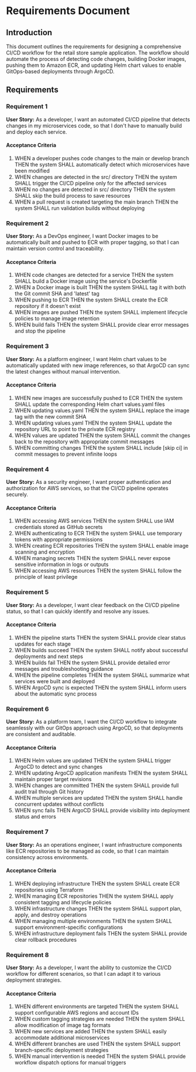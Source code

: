 # Requirements Document

## Introduction

This document outlines the requirements for designing a comprehensive CI/CD workflow for the retail store sample application. The workflow should automate the process of detecting code changes, building Docker images, pushing them to Amazon ECR, and updating Helm chart values to enable GitOps-based deployments through ArgoCD.

## Requirements

### Requirement 1

**User Story:** As a developer, I want an automated CI/CD pipeline that detects changes in my microservices code, so that I don't have to manually build and deploy each service.

#### Acceptance Criteria

1. WHEN a developer pushes code changes to the main or develop branch THEN the system SHALL automatically detect which microservices have been modified
2. WHEN changes are detected in the src/ directory THEN the system SHALL trigger the CI/CD pipeline only for the affected services
3. WHEN no changes are detected in src/ directory THEN the system SHALL skip the build process to save resources
4. WHEN a pull request is created targeting the main branch THEN the system SHALL run validation builds without deploying

### Requirement 2

**User Story:** As a DevOps engineer, I want Docker images to be automatically built and pushed to ECR with proper tagging, so that I can maintain version control and traceability.

#### Acceptance Criteria

1. WHEN code changes are detected for a service THEN the system SHALL build a Docker image using the service's Dockerfile
2. WHEN a Docker image is built THEN the system SHALL tag it with both the Git commit SHA and 'latest' tag
3. WHEN pushing to ECR THEN the system SHALL create the ECR repository if it doesn't exist
4. WHEN images are pushed THEN the system SHALL implement lifecycle policies to manage image retention
5. WHEN build fails THEN the system SHALL provide clear error messages and stop the pipeline

### Requirement 3

**User Story:** As a platform engineer, I want Helm chart values to be automatically updated with new image references, so that ArgoCD can sync the latest changes without manual intervention.

#### Acceptance Criteria

1. WHEN new images are successfully pushed to ECR THEN the system SHALL update the corresponding Helm chart values.yaml files
2. WHEN updating values.yaml THEN the system SHALL replace the image tag with the new commit SHA
3. WHEN updating values.yaml THEN the system SHALL update the repository URL to point to the private ECR registry
4. WHEN values are updated THEN the system SHALL commit the changes back to the repository with appropriate commit messages
5. WHEN committing changes THEN the system SHALL include [skip ci] in commit messages to prevent infinite loops

### Requirement 4

**User Story:** As a security engineer, I want proper authentication and authorization for AWS services, so that the CI/CD pipeline operates securely.

#### Acceptance Criteria

1. WHEN accessing AWS services THEN the system SHALL use IAM credentials stored as GitHub secrets
2. WHEN authenticating to ECR THEN the system SHALL use temporary tokens with appropriate permissions
3. WHEN creating ECR repositories THEN the system SHALL enable image scanning and encryption
4. WHEN managing secrets THEN the system SHALL never expose sensitive information in logs or outputs
5. WHEN accessing AWS resources THEN the system SHALL follow the principle of least privilege

### Requirement 5

**User Story:** As a developer, I want clear feedback on the CI/CD pipeline status, so that I can quickly identify and resolve any issues.

#### Acceptance Criteria

1. WHEN the pipeline starts THEN the system SHALL provide clear status updates for each stage
2. WHEN builds succeed THEN the system SHALL notify about successful deployments and next steps
3. WHEN builds fail THEN the system SHALL provide detailed error messages and troubleshooting guidance
4. WHEN the pipeline completes THEN the system SHALL summarize what services were built and deployed
5. WHEN ArgoCD sync is expected THEN the system SHALL inform users about the automatic sync process

### Requirement 6

**User Story:** As a platform team, I want the CI/CD workflow to integrate seamlessly with our GitOps approach using ArgoCD, so that deployments are consistent and auditable.

#### Acceptance Criteria

1. WHEN Helm values are updated THEN the system SHALL trigger ArgoCD to detect and sync changes
2. WHEN updating ArgoCD application manifests THEN the system SHALL maintain proper target revisions
3. WHEN changes are committed THEN the system SHALL provide full audit trail through Git history
4. WHEN multiple services are updated THEN the system SHALL handle concurrent updates without conflicts
5. WHEN sync fails THEN ArgoCD SHALL provide visibility into deployment status and errors

### Requirement 7

**User Story:** As an operations engineer, I want infrastructure components like ECR repositories to be managed as code, so that I can maintain consistency across environments.

#### Acceptance Criteria

1. WHEN deploying infrastructure THEN the system SHALL create ECR repositories using Terraform
2. WHEN managing ECR repositories THEN the system SHALL apply consistent tagging and lifecycle policies
3. WHEN infrastructure changes THEN the system SHALL support plan, apply, and destroy operations
4. WHEN managing multiple environments THEN the system SHALL support environment-specific configurations
5. WHEN infrastructure deployment fails THEN the system SHALL provide clear rollback procedures

### Requirement 8

**User Story:** As a developer, I want the ability to customize the CI/CD workflow for different scenarios, so that I can adapt it to various deployment strategies.

#### Acceptance Criteria

1. WHEN different environments are targeted THEN the system SHALL support configurable AWS regions and account IDs
2. WHEN custom tagging strategies are needed THEN the system SHALL allow modification of image tag formats
3. WHEN new services are added THEN the system SHALL easily accommodate additional microservices
4. WHEN different branches are used THEN the system SHALL support branch-specific deployment strategies
5. WHEN manual intervention is needed THEN the system SHALL provide workflow dispatch options for manual triggers